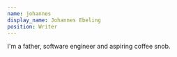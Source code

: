 ```yaml
---
name: johannes
display_name: Johannes Ebeling
position: Writer
---
```

I'm a father, software engineer and aspiring coffee snob.